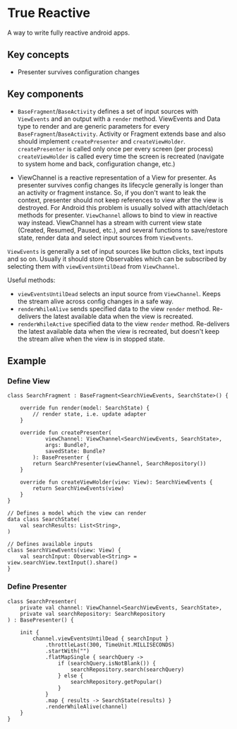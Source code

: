 # True Reactive

A way to write fully reactive android apps.

## Key concepts

* Presenter survives configuration changes

## Key components

* `BaseFragment`/`BaseActivity` defines a set of input sources with `ViewEvents` and an output with a `render` method. ViewEvents and Data type to render and are generic parameters for every `BaseFragment`/`BaseActivity`.
Activity or Fragment extends base and also should implement `createPresenter` and `createViewHolder`.
`createPresenter` is called only once per every screen (per process)
`createViewHolder` is called every time the screen is recreated (navigate to system home and back, configuration change, etc.)

* ViewChannel is a reactive representation of a View for presenter.
As presenter survives config changes its lifecycle generally is longer than an activity or fragment instance. So, if you don't want to leak the context, presenter should not keep references to view after the view is destroyed. For Android this problem is usually solved with attach/detach methods for presenter.
`ViewChannel` allows to bind to view in reactive way instead. ViewChannel has a stream with current view state (Created, Resumed, Paused, etc.), and several functions to save/restore state, render data and select input sources from `ViewEvents`.

`ViewEvents` is generally a set of input sources like button clicks, text inputs and so on. Usually it should store Observables which can be subscribed by selecting them  with `viewEventsUntilDead` from `ViewChannel`.

Useful methods:

* `viewEventsUntilDead` selects an input source from `ViewChannel`. Keeps the stream alive across config changes in a safe way.
* `renderWhileAlive` sends specified data to the view `render` method. Re-delivers the latest available data when the view is recreated.
* `renderWhileActive` specified data to the view `render` method. Re-delivers the latest available data when the view is recreated, but doesn't keep the stream alive when the view is in stopped state.

## Example

### Define View
```
class SearchFragment : BaseFragment<SearchViewEvents, SearchState>() {

    override fun render(model: SearchState) {
        // render state, i.e. update adapter
    }

    override fun createPresenter(
            viewChannel: ViewChannel<SearchViewEvents, SearchState>,
            args: Bundle?,
            savedState: Bundle?
        ): BasePresenter {
        return SearchPresenter(viewChannel, SearchRepository())
    }

    override fun createViewHolder(view: View): SearchViewEvents {
        return SearchViewEvents(view)
    }
}

// Defines a model which the view can render 
data class SearchState(
    val searchResults: List<String>,
)

// Defines available inputs
class SearchViewEvents(view: View) {
    val searchInput: Observable<String> = view.searchView.textInput().share()
}
```

### Define Presenter

```
class SearchPresenter(
    private val channel: ViewChannel<SearchViewEvents, SearchState>,
    private val searchRepository: SearchRepository 
) : BasePresenter() {

    init {
        channel.viewEventsUntilDead { searchInput }
            .throttleLast(300, TimeUnit.MILLISECONDS)
            .startWith("")
            .flatMapSingle { searchQuery ->
                if (searchQuery.isNotBlank()) {
                    searchRepository.search(searchQuery)
                } else {
                    searchRepository.getPopular()
                }
            }
            .map { results -> SearchState(results) }
            .renderWhileAlive(channel)
    }
}
```

